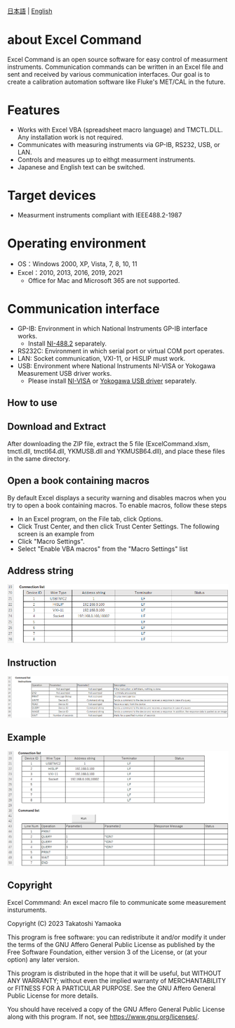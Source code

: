 [日本語](README.ja.md) | [English](README.md)

# about Excel Command
Excel Command is an open source software for easy control of measurment instruments. 
Communication commands can be written in an Excel file and sent and received by various communication interfaces. 
Our goal is to create a calibration automation software like Fluke's MET/CAL in the future.

# Features
- Works with Excel VBA (spreadsheet macro language) and TMCTL.DLL. Any installation work is not required.
- Communicates with measuring instruments via GP-IB, RS232, USB, or LAN.
- Controls and measures up to eithgt measurment instruments.
- Japanese and English text can be switched.

# Target devices
- Measurment instruments compliant with IEEE488.2-1987

# Operating environment
- OS：Windows 2000, XP, Vista, 7, 8, 10, 11
- Excel：2010, 2013, 2016, 2019, 2021
  - Office for Mac and Microsoft 365 are not supported.

# Communication interface
- GP-IB: Environment in which National Instruments GP-IB interface works.
  - Install [NI-488.2](https://www.ni.com/ja-jp/support/downloads/drivers/download.ni-488-2.html) separately.
- RS232C: Environment in which serial port or virtual COM port operates.
- LAN: Socket communication, VXI-11, or HiSLIP must work.
- USB: Environment where National Instruments NI-VISA or Yokogawa Measurement USB driver works.
  - Please install [NI-VISA](https://www.ni.com/ja-jp/support/downloads/drivers/download.ni-visa.html) or [Yokogawa USB driver](https://tmi.yokogawa.com/jp/library/documents-downloads/software/usb-drivers/) separately.

## How to use
## Download and Extract
After downloading the ZIP file, extract the 5 file (ExcelCommand.xlsm, tmctl.dll, tmctl64.dll, YKMUSB.dll and YKMUSB64.dll), and place these files in the same directory.

## Open a book containing macros
By default Excel displays a security warning and disables macros when you try to open a book containing macros. To enable macros, follow these steps

- In an Excel program, on the File tab, click Options.
- Click Trust Center, and then click Trust Center Settings. The following screen is an example from
- Click "Macro Settings".
- Select "Enable VBA macros" from the "Macro Settings" list

## Address string
![](.\docs\101e.png)

## Instruction
![](.\docs\102e.png)

## Example
![](.\docs\103e.png)

## Copyright
Excel Commmand: An excel macro file to communicate some measurement insturuments.

Copyright (C) 2023 Takatoshi Yamaoka

This program is free software: you can redistribute it and/or modify
it under the terms of the GNU Affero General Public License as
published by the Free Software Foundation, either version 3 of the
License, or (at your option) any later version.

This program is distributed in the hope that it will be useful,
but WITHOUT ANY WARRANTY; without even the implied warranty of
MERCHANTABILITY or FITNESS FOR A PARTICULAR PURPOSE.  See the
GNU Affero General Public License for more details.

You should have received a copy of the GNU Affero General Public License
along with this program.  If not, see <https://www.gnu.org/licenses/>.
